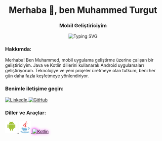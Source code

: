 <h1 align="center">Merhaba 👋, ben Muhammed Turgut</h1>
<h3 align="center">Mobil Geliştiriciyim</h3>

<p align="center">
  <img src="https://readme-typing-svg.herokuapp.com?color=%2336BCF7&lines=Mobil+uygulama+geliştiriyorum;Java%2C+Kotlin+ve+Android" alt="Typing SVG" />
</p>

<h3 align="left">Hakkımda:</h3>
<p align="left">
  Merhaba! Ben Muhammed, mobil uygulama geliştirme üzerine çalışan bir geliştiriciyim. Java ve Kotlin dillerini kullanarak Android uygulamaları geliştiriyorum. Teknolojiye ve yeni projeler üretmeye olan tutkum, beni her gün daha fazla keşfetmeye yönlendiriyor.
</p>

<h3 align="left">Benimle iletişime geçin:</h3>
<p align="left">
  <a href="https://www.linkedin.com/in/muhammed-turgut/" target="blank">
    <img align="center" src="https://raw.githubusercontent.com/rahuldkjain/github-profile-readme-generator/master/src/images/icons/Social/linked-in-alt.svg" alt="LinkedIn" height="30" width="40" />
  </a>
  <a href="https://github.com/muhammed-turgut" target="blank">
    <img align="center" src="https://raw.githubusercontent.com/rahuldkjain/github-profile-readme-generator/master/src/images/icons/Social/github.svg" alt="GitHub" height="30" width="40" />
  </a>
</p>

<h3 align="left">Diller ve Araçlar:</h3>
<p align="left">
  <a href="https://developer.android.com" target="_blank" rel="noreferrer">
    <img src="https://raw.githubusercontent.com/devicons/devicon/master/icons/android/android-original-wordmark.svg" alt="Android" width="40" height="40"/>
  </a>
  <a href="https://www.java.com" target="_blank" rel="noreferrer">
    <img src="https://raw.githubusercontent.com/devicons/devicon/master/icons/java/java-original.svg" alt="Java" width="40" height="40"/>
  </a>
  <a href="https://kotlinlang.org" target="_blank" rel="noreferrer">
    <img src="https://www.vectorlogo.zone/logos/kotlinlang/kotlinlang-icon.svg" alt="Kotlin" width="40" height="40" style="filter: drop-shadow(0 0 5px rgb(255, 0, 255));"/>
  </a>
</p>

<style>
  img[src*="kotlinlang-icon"] {
    animation: rainbow 3s infinite;
  }
